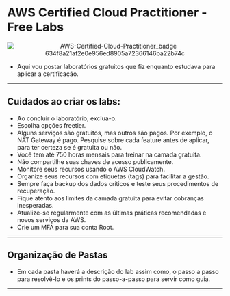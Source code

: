 # AWS Certified Cloud Practitioner - Free Labs

<div align="center">
  
![AWS-Certified-Cloud-Practitioner_badge 634f8a21af2e0e956ed8905a72366146ba22b74c](https://github.com/user-attachments/assets/5e221dd3-951f-42f7-a4b4-d9b83e2425d3)

</div>

- Aqui vou postar laboratórios gratuitos que fiz enquanto estudava para aplicar a certificação.

---

## Cuidados ao criar os labs:
- Ao concluir o laboratório, exclua-o.
- Escolha opções freetier.
- Alguns serviços são gratuitos, mas outros são pagos. Por exemplo, o NAT Gateway é pago. Pesquise sobre cada feature antes de aplicar, para ter certeza se é gratuita ou não.
- Você tem até 750 horas mensais para treinar na camada gratuita.
- Não compartilhe suas chaves de acesso publicamente.
- Monitore seus recursos usando o AWS CloudWatch.
- Organize seus recursos com etiquetas (tags) para facilitar a gestão.
- Sempre faça backup dos dados críticos e teste seus procedimentos de recuperação.
- Fique atento aos limites da camada gratuita para evitar cobranças inesperadas.
- Atualize-se regularmente com as últimas práticas recomendadas e novos serviços da AWS.
- Crie um MFA para sua conta Root.

---

## Organização de Pastas
- Em cada pasta haverá a descrição do lab assim como, o passo a passo para resolvê-lo e os prints do passo-a-passo para servir como guia.

---
